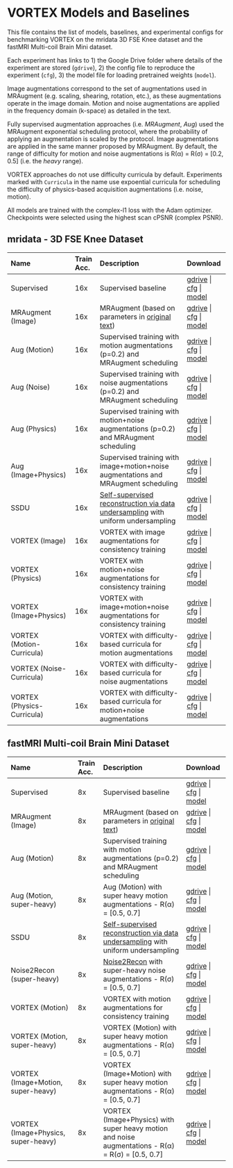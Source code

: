 # VORTEX Models and Baselines
This file contains the list of models, baselines, and experimental configs for benchmarking VORTEX on the mridata 3D FSE Knee dataset and the fastMRI Multi-coil Brain Mini dataset.

Each experiment has links to 1) the Google Drive folder where details of the experiment are stored (`gdrive`), 2) the config file to reproduce the experiment (`cfg`), 3) the model file for loading pretrained weights (`model`).

Image augmentations correspond to the set of augmentations used in MRAugment (e.g. scaling, shearing, rotation, etc.), as these augmentations operate in the image domain. Motion and noise augmentations are applied in the frequency domain (k-space) as detailed in the text.

Fully supervised augmentation approaches (i.e. *MRAugment*, *Aug*) used the MRAugment exponential scheduling protocol, where the probability of applying an augmentation is scaled by the protocol. Image augmentations are applied in the same manner proposed by MRAugment. By default, the range of difficulty for motion and noise augmentations is R(α) = R(σ) = [0.2, 0.5] (i.e. the *heavy* range).

VORTEX approaches do not use difficulty curricula by default. Experiments marked with `Curricula` in the name use expoential curricula for scheduling the difficulty of physics-based acquisition augmentations (i.e. noise, motion).

All models are trained with the complex-l1 loss with the Adam optimizer. Checkpoints were selected using the highest scan cPSNR (complex PSNR).


## mridata - 3D FSE Knee Dataset

| Name                       | Train Acc.   | Description                                                                                                                   | Download                                                                                                                                                                                                                                                                                   |
|:---------------------------|:-------------|:------------------------------------------------------------------------------------------------------------------------------|:-------------------------------------------------------------------------------------------------------------------------------------------------------------------------------------------------------------------------------------------------------------------------------------------|
| Supervised                 | 16x          | Supervised baseline                                                                                                           | [gdrive](https://drive.google.com/drive/folders/1LGCdh88a9nqpZP5zSyKQS97rW0jjvnnE?usp=sharing) \| [cfg](https://drive.google.com/file/d/1w9WbObfugSvqRWz7XlXgBtTmS__T5nkj/view?usp=sharing) \| [model](https://drive.google.com/file/d/1LmCHFIQDzr2MbSibvU8Pj_iKPvGdJ2Dd/view?usp=sharing) |
| MRAugment (Image)          | 16x          | MRAugment (based on parameters in [original text](https://arxiv.org/abs/2106.14947))                                          | [gdrive](https://drive.google.com/drive/folders/1yFj7rL5z0wzukck_b0NUOY54AT83ilPL?usp=sharing) \| [cfg](https://drive.google.com/file/d/1SjHN1ip7Q3I1oiYrZmPr-JG7FLqlmHBS/view?usp=sharing) \| [model](https://drive.google.com/file/d/1cGNctKbU9Y9fCIbhJOLUO-xmNPPOw22L/view?usp=sharing) |
| Aug (Motion)               | 16x          | Supervised training with motion augmentations (p=0.2) and MRAugment scheduling                                                | [gdrive](https://drive.google.com/drive/folders/1wG952ygITGwr0Asd04OMr89gg6SFJu5J?usp=sharing) \| [cfg](https://drive.google.com/file/d/1BVrJQ84czbmXUZ3Dn8eMNVIA0ZO-ObZC/view?usp=sharing) \| [model](https://drive.google.com/file/d/1LRuzy3GuRpwJnsDXsMQmYzOj7-mZkuOw/view?usp=sharing) |
| Aug (Noise)                | 16x          | Supervised training with noise augmentations (p=0.2) and MRAugment scheduling                                                 | [gdrive](https://drive.google.com/drive/folders/112IBEyaCpFg3fOQfWPO3Qpt65EnUP7tY?usp=sharing) \| [cfg](https://drive.google.com/file/d/1iCPlR8xDkWriPKPyZYXG2t7GOSL20k5M/view?usp=sharing) \| [model](https://drive.google.com/file/d/1b5FBhMw8CHSoOkYfCVaOuhQT2UU3K4GR/view?usp=sharing) |
| Aug (Physics)              | 16x          | Supervised training with motion+noise augmentations (p=0.2) and MRAugment scheduling                                          | [gdrive](https://drive.google.com/drive/folders/10lpNKluD9hylNIZb58Fs_6eKhvdbh6sn?usp=sharing) \| [cfg](https://drive.google.com/file/d/1ll6QuEiX722rd88keq0BtPt-MntpOqqT/view?usp=sharing) \| [model](https://drive.google.com/file/d/1Igry2B2_H6xcWUchHm9pJGK1wrEYK1BW/view?usp=sharing) |
| Aug (Image+Physics)        | 16x          | Supervised training with image+motion+noise augmentations and MRAugment scheduling                                            | [gdrive](https://drive.google.com/drive/folders/1iU24y6qjE2Y1DFrc-dgbTTOSd-KjctYr?usp=sharing) \| [cfg](https://drive.google.com/file/d/1mdRKuN4LfBLLiI342WBueroZUKEmIQz6/view?usp=sharing) \| [model](https://drive.google.com/file/d/1cdbrZxIYljcsTt7wKS89p8HmysDWgS5t/view?usp=sharing) |
| SSDU                       | 16x          | [Self-supervised reconstruction via data undersampling](https://pubmed.ncbi.nlm.nih.gov/32614100/) with uniform undersampling | [gdrive](https://drive.google.com/drive/folders/14H0MCPR7OxmxD5hCckZZvaaxh4chtD-g?usp=sharing) \| [cfg](https://drive.google.com/file/d/1SUzQxFahnc_0HDmrV9hVJdQpjwtF2lCt/view?usp=sharing) \| [model](https://drive.google.com/file/d/1Iz3XFYf1kQWq3Qq-V01MbuMaHkuFum3i/view?usp=sharing) |
| VORTEX (Image)             | 16x          | VORTEX with image augmentations for consistency training                                                                      | [gdrive](https://drive.google.com/drive/folders/1BrVIS9McWevQkrgnPqlqNEuEr08giPDI?usp=sharing) \| [cfg](https://drive.google.com/file/d/1evUFuIc02fB_Xnwl1tv2L0TMPCOnehfI/view?usp=sharing) \| [model](https://drive.google.com/file/d/1HWmq9VxWNDdR3otvzURvd5_moq7BTvRW/view?usp=sharing) |
| VORTEX (Physics)           | 16x          | VORTEX with motion+noise augmentations for consistency training                                                               | [gdrive](https://drive.google.com/drive/folders/1U-QYKFGrMoDwIqthlhNgx9uJL3xu00di?usp=sharing) \| [cfg](https://drive.google.com/file/d/1KlV0aaUQRpuqbLQPQIeqE-L3Gcx3kIjq/view?usp=sharing) \| [model](https://drive.google.com/file/d/1Nor54dU-GIX-UIvqK5uEZqDNafn4E1W2/view?usp=sharing) |
| VORTEX (Image+Physics)     | 16x          | VORTEX with image+motion+noise augmentations for consistency training                                                         | [gdrive](https://drive.google.com/drive/folders/12lLKDTn0MjWYIv98TM77nH9SfEjoSRn3?usp=sharing) \| [cfg](https://drive.google.com/file/d/1mtwsNZglb5ncY5_sZX5oUVgFGLF1cuj4/view?usp=sharing) \| [model](https://drive.google.com/file/d/1LgZdoXL8LVidwRxwk0p3vqfJ8nkVV_sd/view?usp=sharing) |
| VORTEX (Motion-Curricula)  | 16x          | VORTEX with difficulty-based curricula for motion augmentations                                                               | [gdrive](https://drive.google.com/drive/folders/1OOQdSLCE1DhrvCA-A6Py98kXroaySbOV?usp=sharing) \| [cfg](https://drive.google.com/file/d/1on-AxdIzq8fkshPcjKdg_ap50SxFoROY/view?usp=sharing) \| [model](https://drive.google.com/file/d/1j_Ps_Ldbzy7euBWwP_Cx2uVQ9w6xYn2I/view?usp=sharing) |
| VORTEX (Noise-Curricula)   | 16x          | VORTEX with difficulty-based curricula for noise augmentations                                                                | [gdrive](https://drive.google.com/drive/folders/1iXntwR7LAoGAbcyc0vWbXTOPIc8FqpVP?usp=sharing) \| [cfg](https://drive.google.com/file/d/1dq7NAIo2p6beIu5sRqbuGLFApuCK2QkL/view?usp=sharing) \| [model](https://drive.google.com/file/d/1GTUl-F1VYsR-jxRR2VXwGYqAzFEWwPB_/view?usp=sharing) |
| VORTEX (Physics-Curricula) | 16x          | VORTEX with difficulty-based curricula for motion+noise augmentations                                                         | [gdrive](https://drive.google.com/drive/folders/1U1rvrwtv_7NKacwyokeKOQZDFTR3l86x?usp=sharing) \| [cfg](https://drive.google.com/file/d/1vmV33t7fD6LRG82fEIlnlyIlTEZCJGnj/view?usp=sharing) \| [model](https://drive.google.com/file/d/10vlCrXQEGmLrOEvR6GJ6XcvyNyzGZJat/view?usp=sharing) |

## fastMRI Multi-coil Brain Mini Dataset
| Name                                | Train Acc.   | Description                                                                                                                   | Download                                                                                                                                                                                                                                                                                   |
|:------------------------------------|:-------------|:------------------------------------------------------------------------------------------------------------------------------|:-------------------------------------------------------------------------------------------------------------------------------------------------------------------------------------------------------------------------------------------------------------------------------------------|
| Supervised                          | 8x           | Supervised baseline                                                                                                           | [gdrive](https://drive.google.com/drive/folders/18vp9KZRFagxJ6LKpSJrZ0H_1NUNx_i3z?usp=sharing) \| [cfg](https://drive.google.com/file/d/1TT1YZmpl70ICNXSoaxBE5yE5qcKNJqhZ/view?usp=sharing) \| [model](https://drive.google.com/file/d/18YUHpCmfQqVtVG8qN8eWo2lhecwyOhAU/view?usp=sharing) |
| MRAugment (Image)                   | 8x           | MRAugment (based on parameters in [original text](https://arxiv.org/abs/2106.14947))                                          | [gdrive](https://drive.google.com/drive/folders/1jnf7632UIXqc0jbnsQoJG03XpLdavqno?usp=sharing) \| [cfg](https://drive.google.com/file/d/1Qol3G_CVP_mDBrPPNNArXxMefJzGb0uc/view?usp=sharing) \| [model](https://drive.google.com/file/d/1Pad1j2CQ6dg6WWvPD3S7wR8IPZlZZUfA/view?usp=sharing) |
| Aug (Motion)                        | 8x           | Supervised training with motion augmentations (p=0.2) and MRAugment scheduling                                                | [gdrive](https://drive.google.com/drive/folders/1f-37eJQetL-1gtAOQiqUMekzptvtVWHE?usp=sharing) \| [cfg](https://drive.google.com/file/d/1t3CT4W1K1WFwGaOG29zuu2i0CoA6khIB/view?usp=sharing) \| [model](https://drive.google.com/file/d/1JCmtkhS7M_HrhMWdc6fZTDeESI1losRQ/view?usp=sharing) |
| Aug (Motion, super-heavy)           | 8x           | Aug (Motion) with super heavy motion augmentations - R(α) = [0.5, 0.7]                                                        | [gdrive](https://drive.google.com/drive/folders/16FHKM0DVhzT3xORtQWoyqD9IzTkVTWhV?usp=sharing) \| [cfg](https://drive.google.com/file/d/1C-w8wyNtJZfoLKQVLNJvZCEbYU6_0YAL/view?usp=sharing) \| [model](https://drive.google.com/file/d/19W9aEoFlzurmKLR3O-r0Yk_hoGpnb1P2/view?usp=sharing) |
| SSDU                                | 8x           | [Self-supervised reconstruction via data undersampling](https://pubmed.ncbi.nlm.nih.gov/32614100/) with uniform undersampling | [gdrive](https://drive.google.com/drive/folders/1v2oSpMOPrlrOyH9iSBHO-7eUtf1anSzf?usp=sharing) \| [cfg](https://drive.google.com/file/d/14bl8z8FhT5KJRepsxNXftI1waZIUggdT/view?usp=sharing) \| [model](https://drive.google.com/file/d/1hxN-L5LDUJNDurf-IJMH_a-0E0dnhWMR/view?usp=sharing) |
| Noise2Recon (super-heavy)           | 8x           | [Noise2Recon](https://arxiv.org/abs/2110.00075) with super-heavy noise augmentations - R(σ) = [0.5, 0.7]                      | [gdrive](https://drive.google.com/drive/folders/1VFzWBOodzveNZwnZIOqEJ7GMLSTEVSlX?usp=sharing) \| [cfg](https://drive.google.com/file/d/1VBseRYeLqYaFSGwbRKCnFNqBKvI-1pRB/view?usp=sharing) \| [model](https://drive.google.com/file/d/1JThgWglhX8GqAte86lpeZj7lX2wv54mB/view?usp=sharing) |
| VORTEX (Motion)                     | 8x           | VORTEX with motion augmentations for consistency training                                                                     | [gdrive](https://drive.google.com/drive/folders/17mR2M0Ig8QlQ73O-8icgQeIWc_YDUxzD?usp=sharing) \| [cfg](https://drive.google.com/file/d/1FP50C-LHfAhdjFQdTHl4Z_e_aaBfRqhH/view?usp=sharing) \| [model](https://drive.google.com/file/d/1UXW_JLcugDR8vxDHPkwZ6unNBwcYAcaP/view?usp=sharing) |
| VORTEX (Motion, super-heavy)        | 8x           | VORTEX (Motion) with super heavy motion augmentations - R(α) = [0.5, 0.7]                                                     | [gdrive](https://drive.google.com/drive/folders/1ZnNfHF3zy-UFOWGtfUIG4FAMe9nRQXCU?usp=sharing) \| [cfg](https://drive.google.com/file/d/11QorwixMYRZ7UYsK_W4fvwaaKzz2HLoE/view?usp=sharing) \| [model](https://drive.google.com/file/d/1BnYaQbVXP5noCVEYMzcfZEQhk0MZKFv_/view?usp=sharing) |
| VORTEX (Image+Motion, super-heavy)  | 8x           | VORTEX (Image+Motion) with super heavy motion augmentations - R(α) = [0.5, 0.7]                                               | [gdrive](https://drive.google.com/drive/folders/1j2IFSX3jRh6i4fZNe0yHKScYmLYc2rY2?usp=sharing) \| [cfg](https://drive.google.com/file/d/19FeJs95FWXZZ3aVhYQcIXzI4gM_yyyjC/view?usp=sharing) \| [model](https://drive.google.com/file/d/1PBXzxYE9t7JaMxhvpSReMC63s17TyoXc/view?usp=sharing) |
| VORTEX (Image+Physics, super-heavy) | 8x           | VORTEX (Image+Physics) with super heavy motion and noise augmentations - R(α) = R(σ) = [0.5, 0.7]                             | [gdrive](https://drive.google.com/drive/folders/1FMn9v7X5Tcw6P36J_qag-sikgjD0v9c2?usp=sharing) \| [cfg](https://drive.google.com/file/d/1VkOsjD07cOmdYJYK2pWJq3fW4d1bCo6G/view?usp=sharing) \| [model](https://drive.google.com/file/d/1G-_ckXo34Dw-nzrqIeJ803HDW1x04ZJS/view?usp=sharing) |